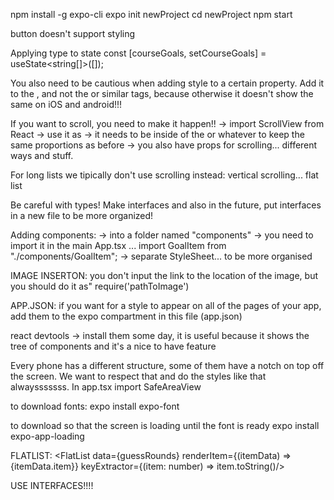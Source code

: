 npm install -g expo-cli
expo init newProject
cd newProject
npm start


button doesn't support styling


Applying type to state
const [courseGoals, setCourseGoals] = useState<string[]>([]);

You also need to be cautious when adding style to a certain property. 
Add it to the <View>, and not the <Text> or similar tags, because otherwise it doesn't show the same on iOS and android!!!

If you want to scroll, you need to make it happen!!
    -> import ScrollView from React
    -> use it as <ScrollView>
    -> it needs to be inside of the <View> or whatever to keep the same proportions as before
    -> you also have props for scrolling... different ways and stuff.

For long lists we tipically don't use scrolling
instead: vertical scrolling... flat list

Be careful with types! Make interfaces and also in the future, put interfaces in a new file to be more organized!

Adding components:
    -> into a folder named "components"
    -> you need to import it in the main App.tsx ... import GoalItem  from "./components/GoalItem";
    -> separate StyleSheet... to be more organised

IMAGE INSERTON:
you don't input the link to the location of the image, but you should do it as"
require('pathToImage')

APP.JSON:
if you want for a style to appear on all of the pages of your app, add them to the
expo compartment in this file (app.json)

react devtools -> install them some day, it is useful because it shows the tree of components and it's a nice to have feature

Every phone has a different structure, some of them have a notch on top off the screen. We want to respect that and do the styles like that alwaysssssss. 
In app.tsx import SafeAreaView

to download fonts:
expo install expo-font

to download so that the screen is loading until the font is ready
expo install expo-app-loading

FLATLIST:
<FlatList data={guessRounds} renderItem={(itemData) => <Text>{itemData.item}</Text>}  keyExtractor={(item: number) => item.toString()/>

USE INTERFACES!!!!




